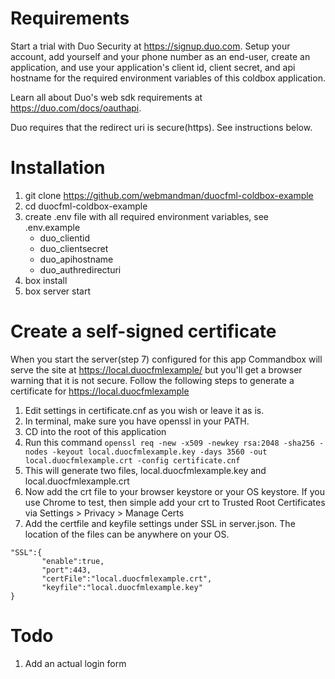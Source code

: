 # Requirements

Start a trial with Duo Security at https://signup.duo.com. Setup your account, add yourself and your phone number as an end-user, create an application, and use your application's client id, client secret, and api hostname for the required environment variables of this coldbox application.

Learn all about Duo's web sdk requirements at https://duo.com/docs/oauthapi. 

Duo requires that the redirect uri is secure(https). See instructions below.

# Installation

1. git clone https://github.com/webmandman/duocfml-coldbox-example
2. cd duocfml-coldbox-example
3. create .env file with all required environment variables, see .env.example 
    - duo_clientid
    - duo_clientsecret
    - duo_apihostname
    - duo_authredirecturi 
6. box install
7. box server start

# Create a self-signed certificate

When you start the server(step 7) configured for this app Commandbox will serve the site at https://local.duocfmlexample/ but you'll get a browser warning that it is not secure. Follow the following steps to generate a certificate for https://local.duocfmlexample

1. Edit settings in certificate.cnf as you wish or leave it as is.
2. In terminal, make sure you have openssl in your PATH.
3. CD into the root of this application
4. Run this command `openssl req -new -x509 -newkey rsa:2048 -sha256 -nodes -keyout local.duocfmlexample.key -days 3560 -out local.duocfmlexample.crt -config certificate.cnf`
5. This will generate two files, local.duocfmlexample.key and local.duocfmlexample.crt
6. Now add the crt file to your browser keystore or your OS keystore. If you use Chrome to test, then simple add your crt to Trusted Root Certificates via Settings > Privacy > Manage Certs
7. Add the certfile and keyfile settings under SSL in server.json. The location of the files can be anywhere on your OS.

```
"SSL":{
       "enable":true,
       "port":443,
       "certFile":"local.duocfmlexample.crt",
       "keyfile":"local.duocfmlexample.key"
}
```


# Todo

1. Add an actual login form
